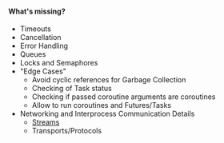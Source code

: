 #### What's missing?

* Timeouts
* Cancellation
* Error Handling
* Queues
* Locks and Semaphores
* "Edge Cases"
  * Avoid cyclic references for Garbage Collection
  * Checking of Task status
  * Checking if passed coroutine arguments are coroutines
  * Allow to run coroutines and Futures/Tasks
* Networking and Interprocess Communication Details
  * [Streams](https://docs.python.org/3.10/library/asyncio-stream.html#asyncio-streams)
  * Transports/Protocols
